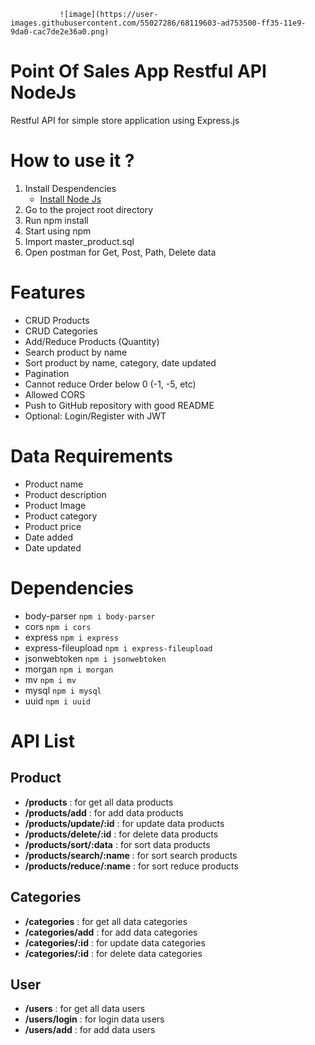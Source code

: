               ![image](https://user-images.githubusercontent.com/55027286/68119603-ad753500-ff35-11e9-9da0-cac7de2e36a0.png)


# Point Of Sales App Restful API NodeJs
Restful API for simple store application using Express.js

# How to use it ?

1. Install Despendencies
    - [Install Node Js](https://nodejs.org/en/)
2. Go to the project root directory 
3. Run npm install
4. Start using npm
5. Import master_product.sql
6. Open postman for Get, Post, Path, Delete data

# Features
 - CRUD Products
 - CRUD Categories
 - Add/Reduce Products (Quantity)
 - Search product by name
 - Sort product by name, category, date updated
 - Pagination
 - Cannot reduce Order below 0 (-1, -5, etc)
 - Allowed CORS
 - Push to GitHub repository with good README
 - Optional: Login/Register with JWT
 
 # Data Requirements
 - Product name
 - Product description
 - Product Image
 - Product category
 - Product price
 - Date added
 - Date updated

 # Dependencies
 - body-parser              ``` npm i body-parser  ```
 - cors                     ``` npm i cors  ```
 - express                  ``` npm i express ```
 - express-fileupload       ``` npm i express-fileupload ```
 - jsonwebtoken             ``` npm i jsonwebtoken ```
 - morgan                   ``` npm i morgan ```
 - mv                       ``` npm i mv ```
 - mysql                    ``` npm i mysql ```
 - uuid                     ``` npm i uuid ```

 # API List

 ## Product
 
 - **/products**                : for get all data products  
 - **/products/add**            : for add data products  
 - **/products/update/:id**     : for update data products  
 - **/products/delete/:id**     : for delete data products  
 - **/products/sort/:data**     : for sort data products  
 - **/products/search/:name**   : for sort search products  
 - **/products/reduce/:name**   : for sort reduce products
 
 ## Categories

 - **/categories**              : for get all data categories
 - **/categories/add**          : for add data categories
 - **/categories/:id**          : for update data categories
 - **/categories/:id**          : for delete data categories

## User

 - **/users**                   : for get all data users              
 - **/users/login**             : for login data users              
 - **/users/add**               : for add data users              
